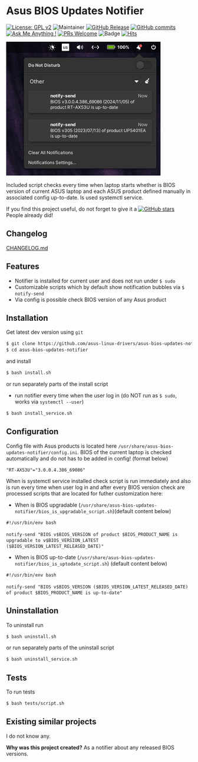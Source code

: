 # Asus BIOS Updates Notifier

[![License: GPL v2](https://img.shields.io/badge/License-GPLv2-blue.svg)](https://www.gnu.org/licenses/old-licenses/gpl-2.0.en.html)
![Maintainer](https://img.shields.io/badge/maintainer-ldrahnik-blue)
[![GitHub Release](https://img.shields.io/github/release/asus-linux-drivers/asus-bios-updates-notifier.svg?style=flat)](https://github.com/asus-linux-drivers/asus-bios-updates-notifier/releases)
[![GitHub commits](https://img.shields.io/github/commits-since/asus-linux-drivers/asus-bios-updates-notifier/v1.1.1.svg)](https://GitHub.com/asus-linux-drivers/asus-bios-updates-notifier/commit/)
[![Ask Me Anything !](https://img.shields.io/badge/Ask%20about-anything-1abc9c.svg)](https://github.com/asus-linux-drivers/asus-bios-updates-notifier/issues/new/choose)
[![PRs Welcome](https://img.shields.io/badge/PRs-welcome-brightgreen.svg?style=flat-square)](http://makeapullrequest.com)
![Badge](https://hitscounter.dev/api/hit?url=https%3A%2F%2Fgithub.com%2Fasus-linux-drivers%2Fasus-bios-updates-notifier&label=Visitors&icon=suit-heart-fill&color=%23e35d6a)
[![Hits](https://hits.seeyoufarm.com/api/count/incr/badge.svg?url=https%3A%2F%2Fgithub.com%2Fasus-linux-drivers%2Fasus-bios-updates-notifier&count_bg=%2379C83D&title_bg=%23555555&icon=&icon_color=%23E7E7E7&title=hits&edge_flat=false)](https://hits.seeyoufarm.com)

![preview](preview.png)

Included script checks every time when laptop starts whether is BIOS version of current ASUS laptop and each ASUS product defined manually in associated config up-to-date. Is used systemctl service.

If you find this project useful, do not forget to give it a [![GitHub stars](https://img.shields.io/github/stars/asus-linux-drivers/asus-bios-updates-notifier.svg?style=social&label=Star&maxAge=2592000)](https://github.com/asus-linux-drivers/asus-bios-updates-notifier/stargazers) People already did!

## Changelog

[CHANGELOG.md](CHANGELOG.md)

## Features

- Notifier is installed for current user and does not run under `$ sudo`
- Customizable scripts which by default show notification bubbles via `$ notify-send`
- Via config is possible check BIOS version of any Asus product

## Installation

Get latest dev version using `git`

```bash
$ git clone https://github.com/asus-linux-drivers/asus-bios-updates-notifier
$ cd asus-bios-updates-notifier
```

and install

```bash
$ bash install.sh
```

or run separately parts of the install script

- run notifier every time when the user log in (do NOT run as `$ sudo`, works via `systemctl --user`)

```bash
$ bash install_service.sh
```

## Configuration

Config file with Asus products is located here `/usr/share/asus-bios-updates-notifier/config.ini`. BIOS of the current laptop is checked automatically and do not has to be added in config! (format below)

```
"RT-AX53U"="3.0.0.4.386_69086"
```

When is systemctl service installed check script is run immediately and also is run every time when user log in and after every BIOS version check are processed scripts that are located for futher customization here:

- When is BIOS upgradable (`/usr/share/asus-bios-updates-notifier/bios_is_upgradable_script.sh`)(default content below)

```
#!/usr/bin/env bash

notify-send "BIOS v$BIOS_VERSION of product $BIOS_PRODUCT_NAME is upgradable to v$BIOS_VERSION_LATEST ($BIOS_VERSION_LATEST_RELEASED_DATE)"
```

- When is BIOS up-to-date (`/usr/share/asus-bios-updates-notifier/bios_is_uptodate_script.sh`) (default content below)

```
#!/usr/bin/env bash

notify-send "BIOS v$BIOS_VERSION ($BIOS_VERSION_LATEST_RELEASED_DATE) of product $BIOS_PRODUCT_NAME is up-to-date"
```

## Uninstallation

To uninstall run

```bash
$ bash uninstall.sh
```

or run separately parts of the uninstall script

```bash
$ bash uninstall_service.sh
```

## Tests

To run tests

```bash
$ bash tests/script.sh
```

## Existing similar projects

I do not know any.

**Why was this project created?** As a notifier about any released BIOS versions.
